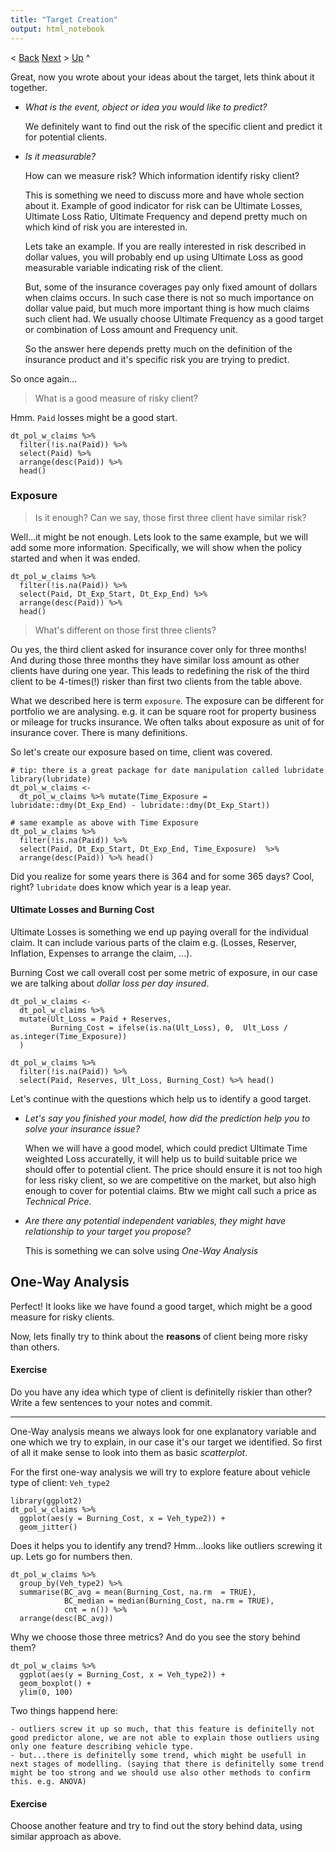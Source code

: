 ```yaml
---
title: "Target Creation"
output: html_notebook
---
```

< [Back](pre_model_data_prep.md)  [Next]() > [Up](README.md) ^ 

Great, now you wrote about your ideas about the target, lets think about it together.

- _What is the event, object or idea you would like to predict?_

    We definitely want to find out the risk of the specific client and predict it for potential clients.
   
- _Is it measurable?_

    How can we measure risk? Which information identify risky client? 
   
    This is something we need to discuss more and have whole section about it. Example of good indicator for risk can be Ultimate Losses, Ultimate Loss Ratio, Ultimate Frequency and depend pretty much on which kind of risk you are interested in. 
   
     Lets take an example. If you are really interested in risk described in dollar values, you will probably end up using Ultimate Loss as good measurable variable indicating risk of the client.
   
    But, some of the insurance coverages pay only fixed amount of dollars when claims occurs. In such case there is not so much importance on dollar value paid, but much more important thing is how much claims such client had. We usually choose Ultimate Frequency as a good target or combination of Loss amount and Frequency unit.
   
    So the answer here depends pretty much on the definition of the insurance product and it's specific risk you are trying to predict.


So once again...

> What is a good measure of risky client?

Hmm. `Paid` losses might be a good start.

```{r}
dt_pol_w_claims %>% 
  filter(!is.na(Paid)) %>% 
  select(Paid) %>% 
  arrange(desc(Paid)) %>% 
  head()
```

### Exposure
> Is it enough? Can we say, those first three client have similar risk?

Well...it might be not enough. Lets look to the same example, but we will add some more information. 
Specifically, we will show when the policy started and when it was ended.

```{r}
dt_pol_w_claims %>% 
  filter(!is.na(Paid)) %>% 
  select(Paid, Dt_Exp_Start, Dt_Exp_End) %>% 
  arrange(desc(Paid)) %>% 
  head()
```


> What's different on those first three clients?

Ou yes, the third client asked for insurance cover only for three months! And during those three months they have similar loss amount as other clients have during one year. This leads to redefining the risk of the third client to be 4-times(!) risker than first two clients from the table above.

What we described here is term `exposure`. The exposure can be different for portfolio we are analysing. e.g. it can be square root for property business or mileage for trucks insurance. We often talks about exposure as unit of for insurance cover. There is many definitions. 

So let's create our exposure based on time, client was covered.
```{r}
# tip: there is a great package for date manipulation called lubridate
library(lubridate)
dt_pol_w_claims <- 
  dt_pol_w_claims %>% mutate(Time_Exposure = lubridate::dmy(Dt_Exp_End) - lubridate::dmy(Dt_Exp_Start))

# same example as above with Time Exposure
dt_pol_w_claims %>% 
  filter(!is.na(Paid)) %>% 
  select(Paid, Dt_Exp_Start, Dt_Exp_End, Time_Exposure)  %>% 
  arrange(desc(Paid)) %>% head()
```

Did you realize for some years there is 364 and for some 365 days? Cool, right? `lubridate` does know which year is a leap year.

#### Ultimate Losses and Burning Cost
Ultimate Losses is something we end up paying overall for the individual claim. It can include various parts of the claim e.g. (Losses, Reserver, Inflation, Expenses to arrange the claim, ...).

Burning Cost we call overall cost per some metric of exposure, in our case we are talking about _dollar loss per day insured_.

```{r}
dt_pol_w_claims <- 
  dt_pol_w_claims %>% 
  mutate(Ult_Loss = Paid + Reserves,
         Burning_Cost = ifelse(is.na(Ult_Loss), 0,  Ult_Loss / as.integer(Time_Exposure))
  )

dt_pol_w_claims %>% 
  filter(!is.na(Paid)) %>% 
  select(Paid, Reserves, Ult_Loss, Burning_Cost) %>% head()
```

Let's continue with the questions which help us to identify a good target.

- _Let's say you finished your model, how did the prediction help you to solve your insurance issue?_

    When we will have a good model, which could predict Ultimate Time weighted Loss accuratelly, it will help us to build suitable price we should offer to potential client. The price should ensure it is not too high for less risky client, so we are competitive on the market, but also high enough to cover for potential claims. Btw we might call such a price as _Technical Price_.

- _Are there any potential independent variables, they might have relationship to your target you propose?_

    This is something we can solve using _One-Way Analysis_

## One-Way Analysis
Perfect! It looks like we have found a good target, which might be a good measure for risky clients.

Now, lets finally try to think about the __reasons__ of client being more risky than others.

#### Exercise
Do you have any idea which type of client is definitelly riskier than other? 
Write a few sentences to your notes and commit.


--------------------------------------------------------------------------------

One-Way analysis means we always look for one explanatory variable and one which we try to explain, in our case it's our target we identified. So first of all it make sense to look into them as basic _scatterplot_.

For the first one-way analysis we will try to explore feature about vehicle type of client: `Veh_type2`

```{r}
library(ggplot2)
dt_pol_w_claims %>% 
  ggplot(aes(y = Burning_Cost, x = Veh_type2)) + 
  geom_jitter()
```


Does it helps you to identify any trend? Hmm...looks like outliers screwing it up. Lets go for numbers then.

```{r}
dt_pol_w_claims %>% 
  group_by(Veh_type2) %>% 
  summarise(BC_avg = mean(Burning_Cost, na.rm  = TRUE),
            BC_median = median(Burning_Cost, na.rm = TRUE),
            cnt = n()) %>% 
  arrange(desc(BC_avg))
```

Why we choose those three metrics? And do you see the story behind them?

```{r}
dt_pol_w_claims %>% 
  ggplot(aes(y = Burning_Cost, x = Veh_type2)) + 
  geom_boxplot() +
  ylim(0, 100)
```


Two things happend here:

    - outliers screw it up so much, that this feature is definitelly not good predictor alone, we are not able to explain those outliers using only one feature describing vehicle type.
    - but...there is definitelly some trend, which might be usefull in next stages of modelling. (saying that there is definitelly some trend might be too strong and we should use also other methods to confirm this. e.g. ANOVA)

#### Exercise
Choose another feature and try to find out the story behind data, using similar approach as above.
